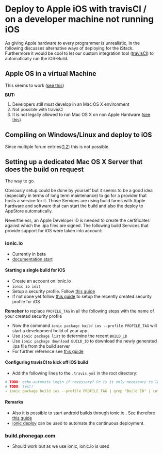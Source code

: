 # Deploy to Apple iOS with travisCI / on a developer machine not running iOS

As giving Apple hardware to every programmer is unrealistic, in the following discusses alternative ways of deploying for the iStack.
Furthermore it would be cool to let our custom integration tool ([travisCI](travis-ci.org)) to automatically run the iOS-Build.

## Apple OS in a virtual Machine
This seems to work ([see this](http://stackoverflow.com/questions/276907/starting-iphone-app-development-in-linux))

**BUT:**
  1. Developers still must develop in an Mac OS X environment
  2. Not possible with travisCI
  3. It is not legally allowed to run Mac OS X on non Apple Hardware ([see this](https://discussions.apple.com/thread/5785112?tstart=0))

## Compiling on Windows/Linux and deploy to iOS
Since multiple forum entries([1](https://www.quora.com/How-do-I-to-build-app-IOS-by-ionic-framework-on-windows),[2](https://www.quora.com/Is-it-possible-to-develop-apps-for-iOS-using-a-Windows-or-Linux-PC)) this is not possible.


## Setting up a dedicated Mac OS X Server that does the build on request
The way to go.

Obviously setup could be done by yourself but it seems to be a good idea (especially in terms of long term maintenance) to go for a provider that hosts a service for it.
Those Services are using build farms with Apple hardware and software that can start the build and also the deploy to AppStore automatically.

Nevertheless, an Apple Developer ID is needed to create the certificates against which the .ipa files are signed.
The following build Services that provide support for iOS were taken into account:
### ionic.io
  - Currently in beta
  - [documentation start](http://docs.ionic.io/v2.0.0-beta/docs/package-overview)

#### Starting a single build for iOS
- Create an account on ionic.io
- `ionic io init`
- Setup a security profile. Follow [this guide](http://docs.ionic.io/docs/security-profiles)
- If not done yet follow [this guide](http://docs.ionic.io/v2.0.0-beta/docs/ios-build-profiles) to setup the recently created security profile for iOS

**Remeber** to replace `PROFILE_TAG` in all the following steps with the name of your created security profile
- Now the command `ionic package build ios --profile PROFILE_TAG` will start a development build of your app
- Use `ionic package list` to determine the recent `BUILD_ID`
- Use `ionic package download BUILD_ID` to download the newly generated .ipa file from the build server
- For further reference see [this guide](http://docs.ionic.io/v2.0.0-beta/docs/package-ios)

#### Configuring travisCI to kick off iOS build
- Add the following lines to the `.travis.yml` in the root directory:
```yaml
# TODO: echo-automate login if necessary? Or is it only necessary to login once if an app ID was given?
# TODO: test!
- ionic package build ios --profile PROFILE_TAG | grep "Build ID" | cut -d ' ' -f 3
```

#### Remarks
- Also it is possible to start android builds through ionic.io . See therefore [this guide](http://docs.ionic.io/docs/package-android)
- [ionic deploy](http://docs.ionic.io/docs/deploy-overview) can be used to automate the continuous deployment.


### build.phonegap.com
  - Should work but as we use ionic, ionic.io is used
